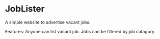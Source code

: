 # JobLister
A simple website to advertise vacant jobs.

Features:
Anyone can list vacant job.
Jobs can be filtered by job catagory.
